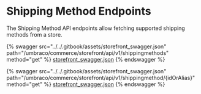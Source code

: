 # Shipping Method Endpoints

The Shipping Method API endpoints allow fetching supported shipping methods from a store.

{% swagger src="../../.gitbook/assets/storefront_swagger.json" path="/umbraco/commerce/storefront/api/v1/shippingmethods" method="get" %}
[storefront_swagger.json](../../.gitbook/assets/storefront_swagger.json)
{% endswagger %}

{% swagger src="../../.gitbook/assets/storefront_swagger.json" path="/umbraco/commerce/storefront/api/v1/shippingmethod/{idOrAlias}" method="get" %}
[storefront_swagger.json](../../.gitbook/assets/storefront_swagger.json)
{% endswagger %}